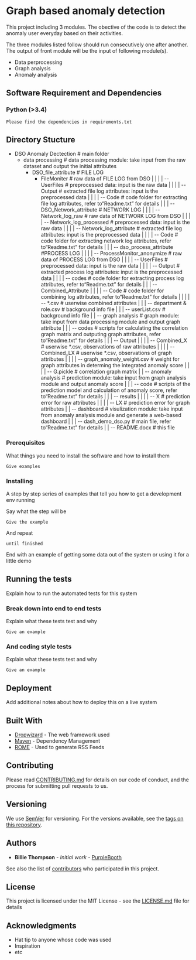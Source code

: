 # Graph based anomaly detection

This project including 3 modules.  The obective of the code is to detect the anomaly user everyday based on their activities.

The three modules listed follow should run consecutively one after another. The output of front module will be the input of following module(s).

* Data perprocessing
* Graph analysis
* Anomaly analysis


## Software Requirement and Dependencies
### Python (>3.4)
```
Please find the dependencies in requirements.txt
```

## Directory Stucture 
* DSO Anomaly Dectection # main folder 
  - data processing # data processing module: take input from the raw dataset and output the initial attributes
    - DSO_file_attribute # FILE LOG
      - FileMoniter # raw data of FILE LOG from DSO 
|    |    |    | -- UserFiles # preprocessed data: input is the raw data
|    |    |    | -- Output # extracted file log attributes: input is the preprocessed data
|    |    |    | -- Code # code folder for extracting file log attributes, refer to“Readme.txt”             for details
|    |    | -- DSO_Network_attribute # NETWORK LOG
|    |    |    | -- Network_log_raw # raw data of NETWORK LOG from DSO 
|    |    |    | -- Network_log_processed # preprocessed data: input is the raw data
|    |    |    | -- Network_log_attribute # extracted file log attributes: input is the                 preprocessed data
|    |    |    | -- Code # code folder for extracting network log attributes,  refer                     to“Readme.txt” for details
|    |    | -- dso_process_attribute #PROCESS LOG
|    |    |    | -- ProcessMonitor_anonymize # raw data of PROCESS LOG from DSO 
|    |    |    | -- UserFiles # preprocessed data: input is the raw data
|    |    |    | -- Output # extracted process log attributes: input is the preprocessed data
|    |    |    | -- codes # code folder for extracting process log attributes, refer                     to“Readme.txt” for details
|    |    | -- Combined_Attribute
|    |    |    | -- Code # code folder for combining log attributes,  refer to“Readme.txt”             for details
|    |    |    | -- *.csv # userwise combined attributes
|    |    | -- department & role.csv # background info file
|    |    | -- userList.csv # background info file
|    | -- graph analysis # graph module: take input from data processing module and output graph     attribute
|    |    | -- codes # scripts for calculating the correlation graph matrix and outputing graph         attributes,  refer to“Readme.txt” for details
|    |    | -- Output 
|    |    |    | -- Combined_X # userwise *.csv, observations of raw attributes
|    |    |    | -- Combined_LX # userwise *.csv, observations of graph attributes
|    |    |    | -- graph_anomaly_weight.csv # weight for graph attributes in determing the             integrated anomaly score
|    |    |    | -- G.pickle # correlation graph matrix
|    | -- anomaly analysis  # prediction module: take input from graph analysis module and         output anomaly score
|    |    | -- code # scripts of the prediction model and calculation of anomaly score,  refer         to“Readme.txt” for details
|    |    | -- results
|    |    |    | -- X # prediction error for raw attributes
|    |    |    | -- LX # prediction error for graph attributes
|    | -- dashboard    # visulization module: take input from anomaly analysis module and generate     a web-based dashboard
|    |    | -- dash_demo_dso.py # main file,  refer to“Readme.txt” for details
|    | -- README.docx # this file


### Prerequisites

What things you need to install the software and how to install them

```
Give examples
```

### Installing

A step by step series of examples that tell you how to get a development env running

Say what the step will be

```
Give the example
```

And repeat

```
until finished
```

End with an example of getting some data out of the system or using it for a little demo

## Running the tests

Explain how to run the automated tests for this system

### Break down into end to end tests

Explain what these tests test and why

```
Give an example
```

### And coding style tests

Explain what these tests test and why

```
Give an example
```

## Deployment

Add additional notes about how to deploy this on a live system

## Built With

* [Dropwizard](http://www.dropwizard.io/1.0.2/docs/) - The web framework used
* [Maven](https://maven.apache.org/) - Dependency Management
* [ROME](https://rometools.github.io/rome/) - Used to generate RSS Feeds

## Contributing

Please read [CONTRIBUTING.md](https://gist.github.com/PurpleBooth/b24679402957c63ec426) for details on our code of conduct, and the process for submitting pull requests to us.

## Versioning

We use [SemVer](http://semver.org/) for versioning. For the versions available, see the [tags on this repository](https://github.com/your/project/tags). 

## Authors

* **Billie Thompson** - *Initial work* - [PurpleBooth](https://github.com/PurpleBooth)

See also the list of [contributors](https://github.com/your/project/contributors) who participated in this project.

## License

This project is licensed under the MIT License - see the [LICENSE.md](LICENSE.md) file for details

## Acknowledgments

* Hat tip to anyone whose code was used
* Inspiration
* etc

